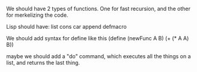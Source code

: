 We should have 2 types of functions.
One for fast recursion, and the other for merkelizing the code.

Lisp should have:
list
cons
car
append
defmacro

We should add syntax for define like this
(define (newFunc A B) (+ (* A A) B))

maybe we should add a "do" command, which executes all the things on a list, and returns the last thing.